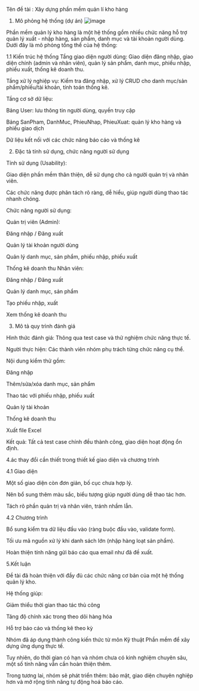 Tên đề tài : Xây dựng phần mềm quản lí kho hàng 
1. Mô phỏng hệ thống (dự án)
 ![image](https://github.com/user-attachments/assets/c2c493ab-cc8d-40d1-b423-8a2e008d202a)

Phần mềm quản lý kho hàng là một hệ thống gồm nhiều chức năng hỗ trợ quản lý xuất - nhập hàng, sản phẩm, danh mục và tài khoản người dùng. Dưới đây là mô phỏng tổng thể của hệ thống:

1.1 Kiến trúc hệ thống
Tầng giao diện người dùng: Giao diện đăng nhập, giao diện chính (admin và nhân viên), quản lý sản phẩm, danh mục, phiếu nhập, phiếu xuất, thống kê doanh thu.

Tầng xử lý nghiệp vụ: Kiểm tra đăng nhập, xử lý CRUD cho danh mục/sản phẩm/phiếu/tài khoản, tính toán thống kê.

Tầng cơ sở dữ liệu:

Bảng User: lưu thông tin người dùng, quyền truy cập

Bảng SanPham, DanhMuc, PhieuNhap, PhieuXuat: quản lý kho hàng và phiếu giao dịch

Dữ liệu kết nối với các chức năng báo cáo và thống kê

2. Đặc tả tính sử dụng, chức năng người sử dụng

Tính sử dụng (Usability):

Giao diện phần mềm thân thiện, dễ sử dụng cho cả người quản trị và nhân viên.

Các chức năng được phân tách rõ ràng, dễ hiểu, giúp người dùng thao tác nhanh chóng.

Chức năng người sử dụng:

Quản trị viên (Admin):

Đăng nhập / Đăng xuất

Quản lý tài khoản người dùng

Quản lý danh mục, sản phẩm, phiếu nhập, phiếu xuất

Thống kê doanh thu
Nhân viên:

Đăng nhập / Đăng xuất

Quản lý danh mục, sản phẩm

Tạo phiếu nhập, xuất

Xem thống kê doanh thu

3. Mô tả quy trình đánh giá

Hình thức đánh giá: Thông qua test case và thử nghiệm chức năng thực tế.

Người thực hiện: Các thành viên nhóm phụ trách từng chức năng cụ thể.

Nội dung kiểm thử gồm:

Đăng nhập

Thêm/sửa/xóa danh mục, sản phẩm

Thao tác với phiếu nhập, phiếu xuất

Quản lý tài khoản

Thống kê doanh thu

Xuất file Excel

Kết quả: Tất cả test case chính đều thành công, giao diện hoạt động ổn định.

4.ác thay đổi cần thiết trong thiết kế giao diện và chương trình

4.1 Giao diện

Một số giao diện còn đơn giản, bố cục chưa hợp lý.

Nên bổ sung thêm màu sắc, biểu tượng giúp người dùng dễ thao tác hơn.

Tách rõ phần quản trị và nhân viên, tránh nhầm lẫn.

4.2 Chương trình

Bổ sung kiểm tra dữ liệu đầu vào (ràng buộc đầu vào, validate form).

Tối ưu mã nguồn xử lý khi danh sách lớn (nhập hàng loạt sản phẩm).

Hoàn thiện tính năng gửi báo cáo qua email như đã đề xuất. 

5.Kết luận

Đề tài đã hoàn thiện với đầy đủ các chức năng cơ bản của một hệ thống quản lý kho.

Hệ thống giúp:

Giảm thiểu thời gian thao tác thủ công

Tăng độ chính xác trong theo dõi hàng hóa

Hỗ trợ báo cáo và thống kê theo kỳ

Nhóm đã áp dụng thành công kiến thức từ môn Kỹ thuật Phần mềm để xây dựng ứng dụng thực tế.

Tuy nhiên, do thời gian có hạn và nhóm chưa có kinh nghiệm chuyên sâu, một số tính năng vẫn cần hoàn thiện thêm.

Trong tương lai, nhóm sẽ phát triển thêm: bảo mật, giao diện chuyên nghiệp hơn và mở rộng tính năng tự động hoá báo cáo.

